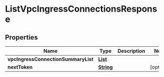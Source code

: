

# ListVpcIngressConnectionsResponse


## Properties

| Name | Type | Description | Notes |
|------------ | ------------- | ------------- | -------------|
|**vpcIngressConnectionSummaryList** | [**List**](List.md) |  |  |
|**nextToken** | [**String**](String.md) |  |  [optional] |



